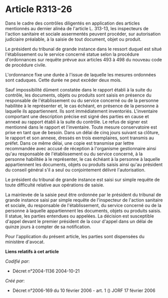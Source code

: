 # Article R313-26

Dans le cadre des contrôles diligentés en application des articles mentionnés au dernier alinéa de l'article L. 313-13, les
inspecteurs de l'action sanitaire et sociale assermentés peuvent procéder, sur autorisation judiciaire préalable, à la saisie
de tout document, objet ou produit.

Le président du tribunal de grande instance dans le ressort duquel est situé l'établissement ou le service concerné statue
selon la procédure d'ordonnances sur requête prévue aux articles 493 à 498 du nouveau code de procédure civile.

L'ordonnance fixe une durée à l'issue de laquelle les mesures ordonnées sont caduques. Cette durée ne peut excéder deux mois.

Sauf impossibilité dûment constatée dans le rapport établi à la suite du contrôle, les documents, objets ou produits sont
saisis en présence du responsable de l'établissement ou du service concerné ou de la personne habilitée à le représenter et,
le cas échéant, en présence de la personne à laquelle ils appartiennent. Ils sont immédiatement inventoriés. L'inventaire
comportant une description précise est signé des parties en cause et annexé au rapport établi à la suite du contrôle. Le
refus de signer est mentionné dans le rapport et l'inventaire. Toute mesure conservatoire est prise en tant que de besoin.
Dans un délai de cinq jours suivant sa clôture, le rapport et son annexe, dressés en trois exemplaires, sont transmis au
préfet. Dans ce même délai, une copie est transmise par lettre recommandée avec accusé de réception à l'organisme
gestionnaire ainsi qu'au responsable de l'établissement ou du service concerné, à la personne habilitée à le représenter, le
cas échéant à la personne à laquelle appartiennent les documents, objets ou produits saisis ainsi qu'au président du conseil
général s'il a seul ou conjointement délivré l'autorisation.

Le président du tribunal de grande instance est saisi sur simple requête de toute difficulté relative aux opérations de
saisie.

La mainlevée de la saisie peut être ordonnée par le président du tribunal de grande instance saisi par simple requête de
l'inspecteur de l'action sanitaire et sociale, du responsable de l'établissement, du service concerné ou de la personne à
laquelle appartiennent les documents, objets ou produits saisis. Il statue, les parties entendues ou appelées. La décision
est susceptible d'appel devant le premier président de la cour d'appel dans un délai de quinze jours à compter de sa
notification.

Pour l'application du présent article, les parties sont dispensées du ministère d'avocat.

**Liens relatifs à cet article**

_Codifié par_:

  - Décret n°2004-1136 2004-10-21

_Créé par_:

  - Décret n°2006-169 du 10 février 2006 - art. 1 () JORF 17 février 2006
